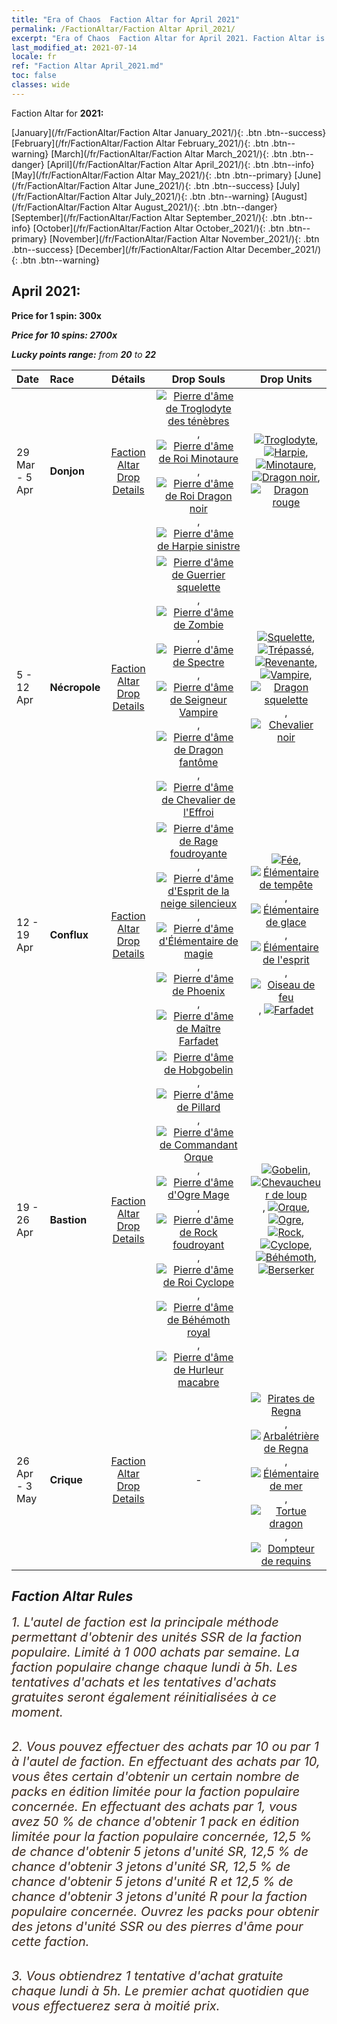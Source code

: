 ```yaml
---
title: "Era of Chaos  Faction Altar for April 2021"
permalink: /FactionAltar/Faction Altar April_2021/
excerpt: "Era of Chaos  Faction Altar for April 2021. Faction Altar is the primary method for obtaining SSR units from the popular faction. Limited to 1,000 purchases each week. The popular faction changes at 05:00 every Monday. Purchase attempts and free purchase attempts will also reset then."
last_modified_at: 2021-07-14
locale: fr
ref: "Faction Altar April_2021.md"
toc: false
classes: wide
---
```


  Faction Altar for **2021:**

  [January](/fr/FactionAltar/Faction Altar January_2021/){: .btn .btn--success} [February](/fr/FactionAltar/Faction Altar February_2021/){: .btn .btn--warning} [March](/fr/FactionAltar/Faction Altar March_2021/){: .btn .btn--danger} [April](/fr/FactionAltar/Faction Altar April_2021/){: .btn .btn--info} [May](/fr/FactionAltar/Faction Altar May_2021/){: .btn .btn--primary} [June](/fr/FactionAltar/Faction Altar June_2021/){: .btn .btn--success} [July](/fr/FactionAltar/Faction Altar July_2021/){: .btn .btn--warning} [August](/fr/FactionAltar/Faction Altar August_2021/){: .btn .btn--danger} [September](/fr/FactionAltar/Faction Altar September_2021/){: .btn .btn--info} [October](/fr/FactionAltar/Faction Altar October_2021/){: .btn .btn--primary} [November](/fr/FactionAltar/Faction Altar November_2021/){: .btn .btn--success} [December](/fr/FactionAltar/Faction Altar December_2021/){: .btn .btn--warning} 

## April 2021:

  **Price for 1 spin: 300x** <i class="fas fa-gem"/>

  **Price for 10 spins: 2700x** <i class="fas fa-gem"/>

  **Lucky points range:** from **20** to **22**

  |    Date    |  Race  |  Détails  |   Drop Souls   | Drop Units |
  |:-----------|:-------|:---------:|:--------------:|:----------:|
  | 29 Mar - 5 Apr | **Donjon** | [Faction Altar Drop Details](/fr/FactionAltar/DROP_107/) | [![Pierre d'âme de Troglodyte des ténèbres](/images/u/tia_dongxueren.jpg)](/Items/unt_328/), [![Pierre d'âme de Roi Minotaure](/images/u/tia_niutouguai.jpg)](/Items/unt_332/), [![Pierre d'âme de Roi Dragon noir](/images/u/tia_heilong.jpg)](/Items/unt_334/), [![Pierre d'âme de Harpie sinistre](/images/u/tia_yingshenren.jpg)](/Items/unt_329/) | [![Troglodyte](/images/u/ti_dongxueren.jpg)](/Items/unt_244/), [![Harpie](/images/u/ti_yingshenren.jpg)](/Items/unt_245/), [![Minotaure](/images/u/ti_niutouguai.jpg)](/Items/unt_248/), [![Dragon noir](/images/u/ti_heilong.jpg)](/Items/unt_250/), [![Dragon rouge](/images/u/ti_chilong.jpg)](/Items/unt_251/) | 
  | 5 - 12 Apr | **Nécropole** | [Faction Altar Drop Details](/fr/FactionAltar/DROP_104/) | [![Pierre d'âme de Guerrier squelette](/images/u/tia_kulouzhanshi.jpg)](/Items/unt_297/), [![Pierre d'âme de Zombie](/images/u/tia_jiangshi.jpg)](/Items/unt_298/), [![Pierre d'âme de Spectre](/images/u/tia_youling.jpg)](/Items/unt_299/), [![Pierre d'âme de Seigneur Vampire](/images/u/tia_xixuegui.jpg)](/Items/unt_300/), [![Pierre d'âme de Dragon fantôme](/images/u/tia_gulong.jpg)](/Items/unt_303/), [![Pierre d'âme de Chevalier de l'Effroi](/images/u/tia_siwangqishi.jpg)](/Items/unt_302/) | [![Squelette](/images/u/ti_kulouzhanshi.jpg)](/Items/unt_208/), [![Trépassé](/images/u/ti_jiangshi.jpg)](/Items/unt_209/), [![Revenante](/images/u/ti_youling.jpg)](/Items/unt_210/), [![Vampire](/images/u/ti_xixuegui.jpg)](/Items/unt_211/), [![Dragon squelette](/images/u/ti_gulong.jpg)](/Items/unt_214/), [![Chevalier noir](/images/u/ti_siwangqishi.jpg)](/Items/unt_213/) | 
  | 12 - 19 Apr | **Conflux** | [Faction Altar Drop Details](/fr/FactionAltar/DROP_109/) | [![Pierre d'âme de Rage foudroyante](/images/u/tia_leiyuansu.jpg)](/Items/unt_344/), [![Pierre d'âme d'Esprit de la neige silencieux](/images/u/tia_bingyuansu.jpg)](/Items/unt_345/), [![Pierre d'âme d'Élémentaire de magie](/images/u/tia_jingshenyuansu.jpg)](/Items/unt_347/), [![Pierre d'âme de Phoenix](/images/u/tia_fenghuang.jpg)](/Items/unt_348/), [![Pierre d'âme de Maître Farfadet](/images/u/tia_conglinyaojing.jpg)](/Items/unt_349/) | [![Fée](/images/u/ti_mofaxianling.jpg)](/Items/unt_262/), [![Élémentaire de tempête](/images/u/ti_leiyuansu2.jpg)](/Items/unt_263/), [![Élémentaire de glace](/images/u/ti_bingyuansu2.jpg)](/Items/unt_264/), [![Élémentaire de l'esprit](/images/u/ti_jingshenyuansu.jpg)](/Items/unt_267/), [![Oiseau de feu](/images/u/ti_fenghuang.jpg)](/Items/unt_268/), [![Farfadet](/images/u/ti_conglinyaojing.jpg)](/Items/unt_270/) | 
  | 19 - 26 Apr | **Bastion** | [Faction Altar Drop Details](/fr/FactionAltar/DROP_103/) | [![Pierre d'âme de Hobgobelin](/images/u/tia_shourenzhanshi.jpg)](/Items/unt_305/), [![Pierre d'âme de Pillard](/images/u/tia_langqibing.jpg)](/Items/unt_306/), [![Pierre d'âme de Commandant Orque](/images/u/tia_banshouren.jpg)](/Items/unt_307/), [![Pierre d'âme d'Ogre Mage](/images/u/tia_shirenmo.jpg)](/Items/unt_308/), [![Pierre d'âme de Rock foudroyant](/images/u/tia_leiniao.jpg)](/Items/unt_309/), [![Pierre d'âme de Roi Cyclope](/images/u/tia_duyanjuren.jpg)](/Items/unt_310/), [![Pierre d'âme de Béhémoth royal](/images/u/tia_bimeng.jpg)](/Items/unt_311/), [![Pierre d'âme de Hurleur macabre](/images/u/tia_kuangzhanshi.jpg)](/Items/unt_312/) | [![Gobelin](/images/u/ti_shourenzhanshi.jpg)](/Items/unt_217/), [![Chevaucheur de loup](/images/u/ti_langqibing.jpg)](/Items/unt_218/), [![Orque](/images/u/ti_shourentoufushou.jpg)](/Items/unt_219/), [![Ogre](/images/u/ti_shirenmo.jpg)](/Items/unt_220/), [![Rock](/images/u/ti_leiniao.jpg)](/Items/unt_221/), [![Cyclope](/images/u/ti_duyanjuren.jpg)](/Items/unt_222/), [![Béhémoth](/images/u/ti_bimeng.jpg)](/Items/unt_223/), [![Berserker](/images/u/ti_kuangzhanshi.jpg)](/Items/unt_224/) | 
  | 26 Apr - 3 May | **Crique** | [Faction Altar Drop Details](/fr/FactionAltar/DROP_112/) |  - | [![Pirates de Regna](/images/u/ti_haidao.jpg)](/Items/unt_273/), [![Arbalétrière de Regna](/images/u/ti_ruigenanushou.jpg)](/Items/unt_274/), [![Élémentaire de mer](/images/u/ti_haiyuansu.jpg)](/Items/unt_275/), [![Tortue dragon](/images/u/ti_longgui.jpg)](/Items/unt_278/), [![Dompteur de requins](/images/u/ti_xunshashi.jpg)](/Items/unt_281/) | 




## Faction Altar Rules

  <span style="color: #3c2a1e;font-size:20px">1. L'autel de faction est la principale méthode permettant d'obtenir des unités SSR de la faction populaire. Limité à 1 000 achats par semaine. La faction populaire change chaque lundi à 5h. Les tentatives d'achats et les tentatives d'achats gratuites seront également réinitialisées à ce moment. </span><br/>

<br/>  <span style="color: #3c2a1e;font-size:20px">2. Vous pouvez effectuer des achats par 10 ou par 1 à l'autel de faction. En effectuant des achats par 10, vous êtes certain d'obtenir un certain nombre de packs en édition limitée pour la faction populaire concernée. En effectuant des achats par 1, vous avez 50 % de chance d'obtenir 1 pack en édition limitée pour la faction populaire concernée, 12,5 % de chance d'obtenir 5 jetons d'unité SR, 12,5 % de chance d'obtenir 3 jetons d'unité SR, 12,5 % de chance d'obtenir 5 jetons d'unité R et 12,5 % de chance d'obtenir 3 jetons d'unité R pour la faction populaire concernée. Ouvrez les packs pour obtenir des jetons d'unité SSR ou des pierres d'âme pour cette faction.</span><br/>

<br/>  <span style="color: #3c2a1e;font-size:20px">3. Vous obtiendrez 1 tentative d'achat gratuite chaque lundi à 5h. Le premier achat quotidien que vous effectuerez sera à moitié prix.</span><br/>

<br/>